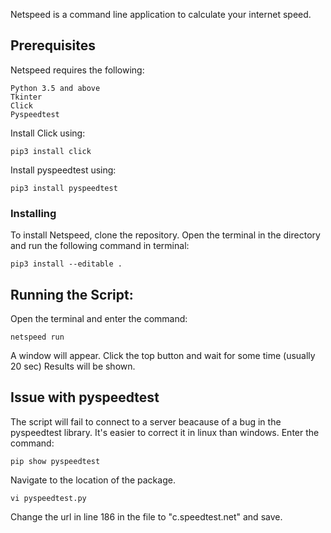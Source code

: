 

Netspeed is a command line application to calculate your internet speed.


## Prerequisites

Netspeed requires the following:

```
Python 3.5 and above
Tkinter
Click
Pyspeedtest
```
Install Click using:
```
pip3 install click
```

Install pyspeedtest using:
```
pip3 install pyspeedtest
```

### Installing

To install Netspeed, clone the repository. Open the terminal in the directory and run the following command in terminal:
```
pip3 install --editable .
```


## Running the Script:

Open the terminal and enter the command:
```
netspeed run
```
A window will appear. Click the top button and wait for some time (usually 20 sec)
Results will be shown.

## Issue with pyspeedtest

The script will fail to connect to a server beacause of a bug in the pyspeedtest library.
It's easier to correct it in linux than windows.
Enter the command:
```
pip show pyspeedtest
```
Navigate to the location of the package. 
```
vi pyspeedtest.py
```
Change the url in line 186 in the file to "c.speedtest.net" and save.

